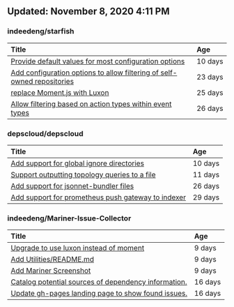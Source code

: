## Updated: November 8, 2020 4:11 PM


### indeedeng/starfish
|**Title**|**Age**|
|:----|:----|
|[Provide default values for most configuration options](https://github.com/indeedeng/starfish/issues/78)|10&nbsp;days|
|[Add configuration options to allow filtering of self-owned repositories](https://github.com/indeedeng/starfish/issues/65)|23&nbsp;days|
|[replace Moment.js with Luxon](https://github.com/indeedeng/starfish/issues/60)|25&nbsp;days|
|[Allow filtering based on action types within event types](https://github.com/indeedeng/starfish/issues/58)|26&nbsp;days|


### depscloud/depscloud
|**Title**|**Age**|
|:----|:----|
|[Add support for global ignore directories](https://github.com/depscloud/depscloud/issues/137)|10&nbsp;days|
|[Support outputting topology queries to a file](https://github.com/depscloud/depscloud/issues/135)|11&nbsp;days|
|[Add support for jsonnet-bundler files](https://github.com/depscloud/depscloud/issues/115)|26&nbsp;days|
|[Add support for prometheus push gateway to indexer](https://github.com/depscloud/depscloud/issues/108)|29&nbsp;days|


### indeedeng/Mariner-Issue-Collector
|**Title**|**Age**|
|:----|:----|
|[Upgrade to use luxon instead of moment](https://github.com/indeedeng/Mariner-Issue-Collector/issues/31)|9&nbsp;days|
|[Add Utilities/README.md](https://github.com/indeedeng/Mariner-Issue-Collector/issues/30)|9&nbsp;days|
|[Add Mariner Screenshot](https://github.com/indeedeng/Mariner-Issue-Collector/issues/29)|9&nbsp;days|
|[Catalog potential sources of dependency information.](https://github.com/indeedeng/Mariner-Issue-Collector/issues/19)|16&nbsp;days|
|[Update gh-pages landing page to show found issues.](https://github.com/indeedeng/Mariner-Issue-Collector/issues/15)|16&nbsp;days|